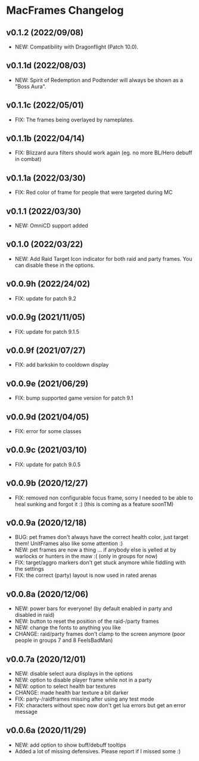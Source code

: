 # MacFrames Changelog

## v0.1.2 (2022/09/08)
* NEW: Compatibility with Dragonflight (Patch 10.0).

## v0.1.1d (2022/08/03)
* NEW: Spirit of Redemption and Podtender will always be shown as a "Boss Aura".

## v0.1.1c (2022/05/01)
* FIX: The frames being overlayed by nameplates.

## v0.1.1b (2022/04/14)
* FIX: Blizzard aura filters should work again (eg. no more BL/Hero debuff in combat)

## v0.1.1a (2022/03/30)
* FIX: Red color of frame for people that were targeted during MC

## v0.1.1 (2022/03/30)
* NEW: OmniCD support added

## v0.1.0 (2022/03/22)
* NEW: Add Raid Target Icon indicator for both raid and party frames. You can disable these in the options.

## v0.0.9h (2022/24/02)
* FIX: update for patch 9.2

## v0.0.9g (2021/11/05)
* FIX: update for patch 9.1.5

## v0.0.9f (2021/07/27)
* FIX: add barkskin to cooldown display

## v0.0.9e (2021/06/29)
* FIX: bump supported game version for patch 9.1

## v0.0.9d (2021/04/05)
* FIX: error for some classes

## v0.0.9c (2021/03/10)
* FIX: update for patch 9.0.5

## v0.0.9b (2020/12/27)
* FIX: removed non configurable focus frame, sorry I needed to be able to heal sunking and forgot it :) (this is coming as a feature soonTM)

## v0.0.9a (2020/12/18)
* BUG: pet frames don't always have the correct health color, just target them! UnitFrames also like some attention :)
* NEW: pet frames are now a thing ... if anybody else is yelled at by warlocks or hunters in the maw :( (only in groups for now)
* FIX: target/aggro markers don't get stuck anymore while fiddling with the settings
* FIX: the correct (party) layout is now used in rated arenas

## v0.0.8a (2020/12/06)
* NEW: power bars for everyone! (by default enabled in party and disabled in raid)
* NEW: button to reset the position of the raid-/party frames
* NEW: change the fonts to anything you like
* CHANGE: raid/party frames don't clamp to the screen anymore (poor people in groups 7 and 8 FeelsBadMan)

## v0.0.7a (2020/12/01)
* NEW: disable select aura displays in the options
* NEW: option to disable player frame while not in a party
* NEW: option to select health bar textures
* CHANGE: made health bar texture a bit darker
* FIX: party-/raidframes missing after using any test mode
* FIX: characters without spec now don't get lua errors but get an error message

## v0.0.6a (2020/11/29)
* NEW: add option to show buff/debuff tooltips
* Added a lot of missing defensives. Please report if I missed some :)